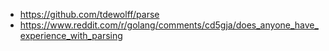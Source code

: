 * https://github.com/tdewolff/parse
* https://www.reddit.com/r/golang/comments/cd5gja/does_anyone_have_experience_with_parsing
